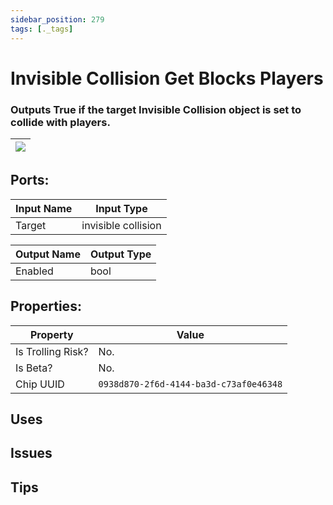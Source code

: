 ```yaml
---
sidebar_position: 279
tags: [._tags]
---
```


# Invisible Collision Get Blocks Players


### Outputs True if the target Invisible Collision object is set to collide with players.

| ![](https://images-ext-2.discordapp.net/external/MPmIaQzlEPmgGWlgi-WxBBXt0Bjv_zWPkg1y1f_sy3s/https/www.recroomcircuits.com/image/circuit/absolute-value?width=206&height=108) |
|-----|

## Ports:

| Input Name | Input Type |
|-----------|-----------|
| Target | invisible collision |

| Output Name | Output Type |
|-----------|-----------|
| Enabled | bool |

## Properties:

| Property  | Value |
|-------------------|-----------|
| Is Trolling Risk? | No. |
| Is Beta? | No. |
| Chip UUID | `0938d870-2f6d-4144-ba3d-c73af0e46348` |

## Uses

## Issues

## Tips